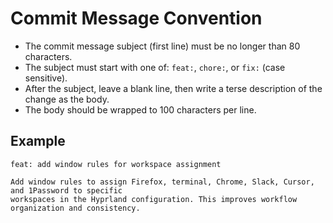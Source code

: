 # Commit Message Convention

- The commit message subject (first line) must be no longer than 80 characters.
- The subject must start with one of: `feat:`, `chore:`, or `fix:` (case sensitive).
- After the subject, leave a blank line, then write a terse description of the change as the body.
- The body should be wrapped to 100 characters per line.

## Example

```
feat: add window rules for workspace assignment

Add window rules to assign Firefox, terminal, Chrome, Slack, Cursor, and 1Password to specific
workspaces in the Hyprland configuration. This improves workflow organization and consistency.
```
